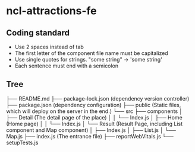 # ncl-attractions-fe

## Coding standard

* Use 2 spaces instead of tab
* The first letter of the component file name must be capitalized
* Use single quotes for strings. "some string" -> 'some string'
* Each sentence must end with a semicolon

## Tree

├── README.md
├── package-lock.json (dependency version controller)
├── package.json (dependency configuration)
├── public  (Static files, which will deploy on the server in the end.)
└── src
    ├── components
    │   ├── Detail (The detail page of the place)
    │   │   └── Index.js
    │   ├── Home (Home page)
    │   │   └── Index.js
    │   └── Result (Result Page, including List component and Map component)
    │       ├── Index.js
    │       ├── List.js
    │       └── Map.js
    ├── index.js (The entrance file)
    ├── reportWebVitals.js
    └── setupTests.js